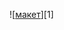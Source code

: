 ![[макет](https://www.dropbox.com/scl/fi/um89fmhk99pgsd148f3wg/Screenshot_30.png?rlkey=kcyz6vxe05ajk8doaah0jion9&st=miqo55rb&dl=0)][1]

